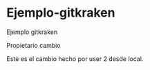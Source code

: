 # Ejemplo-gitkraken
Ejemplo gitkraken

Propietario cambio

Este es el cambio hecho por user 2 desde local.
